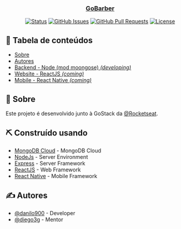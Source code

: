 <p align="center">
  <a href="/" rel="noopener">
</p>

<h3 align="center">GoBarber</h3>

<div align="center">

[![Status](https://img.shields.io/badge/status-active-success.svg)]()
[![GitHub Issues](https://img.shields.io/github/issues/danilo900/gobarber.svg)](https://github.com/danilo900/gobarber/issues)
[![GitHub Pull Requests](https://img.shields.io/github/issues-pr/danilo900/gobarber.svg)](https://github.com/danilo900/gobarber/pulls)
[![License](https://img.shields.io/badge/license-MIT-blue.svg)](/LICENSE)

</div>

## 📝 Tabela de conteúdos

- [Sobre](#about)
- [Autores](#authors)
- [Backend - Node (mod moongose) _(developing)_](backend)
- [Website - ReactJS _(coming)_](web)
- [Mobile - React Native _(coming)_](mobile)

## 🧐 Sobre <a name = "about"></a>

Este projeto é desenvolvido junto à GoStack da [@Rocketseat](https://github.com/Rocketseat).

## ⛏️ Construído usando <a name = "built_using"></a>

- [MongoDB Cloud](https://www.mongodb.com/cloud) - MongoDB Cloud
- [NodeJs](https://nodejs.org/en/) - Server Environment
- [Express](https://expressjs.com/) - Server Framework
- [ReactJS](https://reactjs.org/) - Web Framework
- [React Native](https://facebook.github.io/react-native/) - Mobile Framework

## ✍️ Autores <a name = "authors"></a>

- [@danilo900](https://github.com/danilo900) - Developer
- [@diego3g](https://github.com/diego3g) - Mentor
